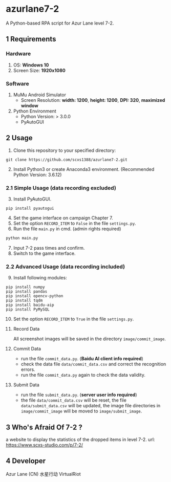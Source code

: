# azurlane7-2
A Python-based RPA script for Azur Lane level 7-2.

## 1 Requirements
### Hardware
1. OS: __Windows 10__
2. Screen Size: __1920x1080__
### Software
1. MuMu Android Simulator
    - Screen Resolution: __width: 1200__, __height: 1200__, __DPI: 320__, __maximized window__
2. Python Environment
    - Python Version: > 3.0.0
    - PyAutoGUI

## 2 Usage
1. Clone this repository to your specified directory:
```git
git clone https://github.com/scxs1388/azurlane7-2.git
```
2. Install Python3 or create Anaconda3 environment. (Recommended Python Version: 3.6.12)
### 2.1 Simple Usage (data recording excluded)
3. Install PyAutoGUI.
```
pip install pyautogui
```
4. Set the game interface on campaign Chapter 7.
5. Set the option `RECORD_ITEM` to `False` in the file `settings.py`.
6. Run the file `main.py` in cmd. (admin rights required)
```python
python main.py
```
7. Input 7-2 pass times and confirm.
8. Switch to the game interface.

### 2.2 Advanced Usage (data recording included)
9. Install following modules:
```
pip install numpy
pip install pandas
pip install opencv-python
pip install tqdm
pip install baidu-aip
pip install PyMySQL
```
10. Set the option `RECORD_ITEM` to `True` in the file `settings.py`.
11. Record Data

    All screenshot images will be saved in the directory `image/commit_image`.

12. Commit Data
    - run the file `commit_data.py`. (__Baidu AI client info required__)
    - check the data file `data/commit_data.csv` and correct the recognition errors.
    - run the file `commit_data.py` again to check the data validity.

13. Submit Data
    - run the file `submit_data.py`. (__server user info required__)
    - the file `data/commit_data.csv` will be reset, the file `data/submit_data.csv` will be updated, the image file directories in `image/commit_image` will be moved to `image/submit_image`. 

## 3 Who's Afraid Of 7-2 ?
a website to display the statistics of the dropped items in level 7-2. url: https://www.scxs-studio.com/p/7-2/

## 4 Developer
Azur Lane (CN) 水星行动 VirtualRiot
        
